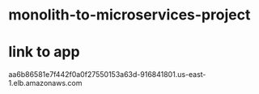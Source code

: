 # monolith-to-microservices-project
# link to app
aa6b86581e7f442f0a0f27550153a63d-916841801.us-east-1.elb.amazonaws.com

